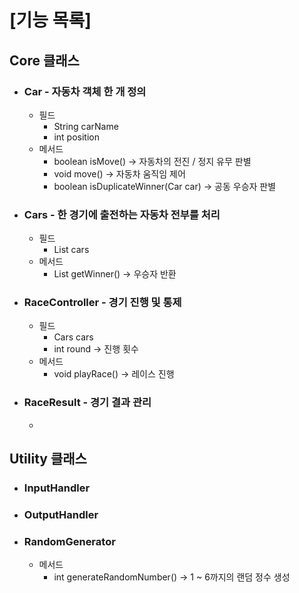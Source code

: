 # [기능 목록]
## Core 클래스
- ### Car - 자동차 객체 한 개 정의
    - 필드
      - String carName
      - int position
    - 메서드
      - boolean isMove() -> 자동차의 전진 / 정지 유무 판별
      - void move() -> 자동차 움직임 제어
      - boolean isDuplicateWinner(Car car) -> 공동 우승자 판별
- ### Cars - 한 경기에 출전하는 자동차 전부를 처리
    - 필드
      - List<Car> cars
    - 메서드
      - List<Car> getWinner() -> 우승자 반환
- ### RaceController - 경기 진행 및 통제
    - 필드
      - Cars cars
      - int round -> 진행 횟수
    - 메서드
      - void playRace() -> 레이스 진행
- ### RaceResult - 경기 결과 관리
    - 
    

## Utility 클래스
- ### InputHandler
- ### OutputHandler
- ### RandomGenerator
    - 메서드
      - int generateRandomNumber() -> 1 ~ 6까지의 랜덤 정수 생성
